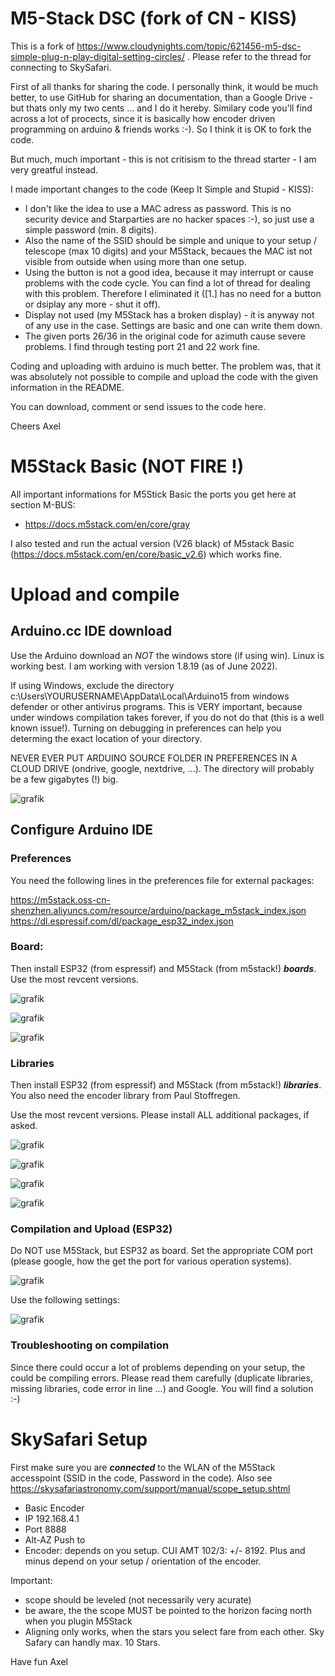 # M5-Stack DSC (fork of CN - KISS)

This is a fork of https://www.cloudynights.com/topic/621456-m5-dsc-simple-plug-n-play-digital-setting-circles/ . 
Please refer to the thread for connecting to SkySafari. 

First of all thanks for sharing the code. I personally think, it would be much better, to use GitHub for sharing an documentation, than a Google Drive - but thats only my two cents ... and I do it hereby. Similary code you'll find across a lot of procects, since it is basically how encoder driven programming on arduino & friends works :-). So I think it is OK to fork the code. 

But much, much important - this is not critisism to the thread starter - I am very greatful instead.


I made important changes to the code (Keep It Simple and Stupid - KISS):

- I don't like the idea to use a MAC adress as password. This is no security device and Starparties are no hacker spaces :-), so just use a simple password (min. 8 digits).
- Also the name of the SSID should be simple and unique to your setup / telescope (max 10 digits) and your M5Stack, becaues the MAC ist not visible from outside when using more than one setup. 
- Using the button is not a good idea, because it may interrupt or cause problems with the code cycle. You can find a lot of thread for dealing with this problem. Therefore I eliminated it ([1.] has no need for a button or dsiplay any more - shut it off).
- Display not used (my M5Stack has a broken display) - it is anyway not of any use in the case. Settings are basic and one can write them down.
- The given ports 26/36 in the original code for azimuth cause severe problems. I find through testing port 21 and 22 work fine. 

Coding and uploading with arduino is much better. The problem was, that it was absolutely not possible to compile and upload the code with the given information in the README.


You can download, comment or send issues to the code here.

Cheers
Axel

# M5Stack Basic (NOT FIRE !)
All important informations for M5Stick Basic the ports you get here at section M-BUS:
- https://docs.m5stack.com/en/core/gray

I also tested and run the actual version (V26 black) of M5stack Basic (https://docs.m5stack.com/en/core/basic_v2.6) which works fine. 

# Upload and compile

## Arduino.cc IDE download

Use the Arduino download an _NOT_ the windows store (if using win). Linux is working best. I am working with version 1.8.19 (as of June 2022).

If using Windows, exclude the directory c:\Users\YOURUSERNAME\AppData\Local\Arduino15 from windows defender or other antivirus programs. This is VERY important, because under windows compilation takes forever, if you do not do that (this is a well known issue!). Turning on debugging in preferences can help you determing the exact location of your directory. 

NEVER EVER PUT ARDUINO SOURCE FOLDER IN PREFERENCES IN A CLOUD DRIVE (ondrive, google, nextdrive, ...). The directory will probably be a few gigabytes (!) big.  

![grafik](https://user-images.githubusercontent.com/456034/174564593-ce873ca5-5060-4e15-873f-1bef69d00442.png)


## Configure Arduino IDE

### Preferences
You need the following lines in the preferences file for external packages:

https://m5stack.oss-cn-shenzhen.aliyuncs.com/resource/arduino/package_m5stack_index.json
https://dl.espressif.com/dl/package_esp32_index.json

### Board:

Then install ESP32 (from espressif) and M5Stack (from m5stack!) ***boards***. Use the most revcent versions.

![grafik](https://user-images.githubusercontent.com/456034/174559278-c58caa20-28f7-49e4-ac05-6e56de4a9c5d.png)

![grafik](https://user-images.githubusercontent.com/456034/174559474-f3787985-860d-4d7b-9457-855f63dda3e2.png)

![grafik](https://user-images.githubusercontent.com/456034/174559736-f885cca2-0035-4cb2-a1f6-a416c8c4e61a.png)


### Libraries

Then install ESP32 (from espressif) and M5Stack (from m5stack!) ***libraries***. You also need the encoder library from Paul Stoffregen. 

Use the most revcent versions. Please install ALL additional packages, if asked. 

![grafik](https://user-images.githubusercontent.com/456034/174561301-64f5e578-6e6b-4f7b-8442-d4fb64039881.png)

![grafik](https://user-images.githubusercontent.com/456034/174561845-c6a98db0-c2b7-420d-b6f2-b8f3c36ac201.png)

![grafik](https://user-images.githubusercontent.com/456034/174562207-e27ee45a-de90-4be2-9048-dd3d5c30fe62.png)

![grafik](https://user-images.githubusercontent.com/456034/174562394-18938b4e-a25a-4940-858a-d04d4cdf8d77.png)



### Compilation and Upload (ESP32)
Do NOT use M5Stack, but ESP32 as board.
Set the appropriate COM port (please google, how the get the port for various operation systems).

![grafik](https://user-images.githubusercontent.com/456034/174558643-39a14898-9a33-44a1-a6c4-a70a994b4221.png)

Use the following settings:

![grafik](https://user-images.githubusercontent.com/456034/174562941-4f69c490-f526-4d45-b619-8e785456c81f.png)

### Troubleshooting on compilation
Since there could occur a lot of problems depending on your setup, the could be compiling errors. Please read them carefully (duplicate libraries, missing libraries, code error in line ...) and Google. You will find a solution :-)


# SkySafari Setup
First make sure you are ***connected*** to the WLAN of the M5Stack accesspoint (SSID in the code, Password in the code).
Also see https://skysafariastronomy.com/support/manual/scope_setup.shtml


- Basic Encoder
- IP 192.168.4.1
- Port 8888
- Alt-AZ Push to
- Encoder: depends on you setup. CUI AMT 102/3: +/- 8192. Plus and minus depend on your setup / orientation of the encoder. 


Important: 

- scope should be leveled (not necessarily very acurate)
- be aware, the the scope MUST be pointed to the horizon facing north when you plugin M5Stack
- Aligning only works, when the stars you select fare from each other. Sky Safary can handly max. 10 Stars. 


Have fun
Axel





